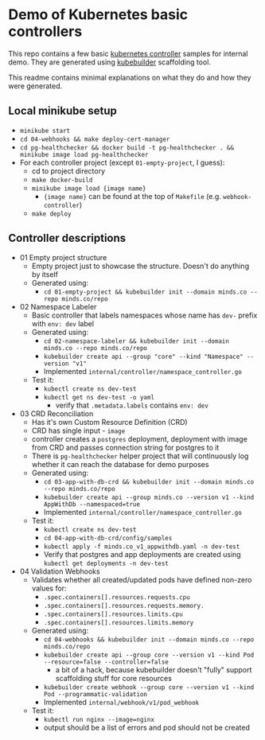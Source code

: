 # Demo of Kubernetes basic controllers

This repo contains a few basic [kubernetes controller](https://kubernetes.io/docs/concepts/architecture/controller/) samples for internal demo.
They are generated using [kubebuilder](https://github.com/kubernetes-sigs/kubebuilder) scaffolding tool.

This readme contains minimal explanations on what they do and how they were generated.

## Local minikube setup

- `minikube start`
- `cd 04-webhooks && make deploy-cert-manager`
- `cd pg-healthchecker && docker build -t pg-healthchecker . && minikube image load pg-healthchecker`
- For each controller project (except `01-empty-project`, I guess):
  - cd to project directory
  - `make docker-build`
  - `minikube image load {image name}`
    - `{image name}` can be found at the top of `Makefile` (e.g. `webhook-controller`)
  - `make deploy`

## Controller descriptions

- 01 Empty project structure
  - Empty project just to showcase the structure. Doesn't do anything by itself
  - Generated using:
    - `cd 01-empty-project && kubebuilder init --domain minds.co --repo minds.co/repo`
- 02 Namespace Labeler
  - Basic controller that labels namespaces whose name has `dev-` prefix with `env: dev` label
  - Generated using:
    - `cd 02-namespace-labeler && kubebuilder init --domain minds.co --repo minds.co/repo`
    - `kubebuilder create api --group "core" --kind "Namespace" --version "v1"`
    - Implemented `internal/controller/namespace_controller.go`
  - Test it:
    - `kubectl create ns dev-test`
    - `kubectl get ns dev-test -o yaml`
      - verify that `.metadata.labels` contains `env: dev`
- 03 CRD Reconciliation
  - Has it's own Custom Resource Definition (CRD)
  - CRD has single input - `image`
  - controller creates a `postgres` deployment, deployment with image from CRD and passes connection string for postgres to it
  - There is `pg-healthchecker` helper project that will continuously log whether it can reach the database for demo purposes
  - Generated using:
    - `cd 03-app-with-db-crd && kubebuilder init --domain minds.co --repo minds.co/repo`
    - `kubebuilder create api --group minds.co --version v1 --kind AppWithDb --namespaced=true`
    - Implemented `internal/controller/namespace_controller.go`
  - Test it:
    - `kubectl create ns dev-test`
    - `cd 04-app-with-db-crd/config/samples`
    - `kubectl apply -f minds.co_v1_appwithdb.yaml -n dev-test`
    - Verify that postgres and app deployments are created using `kubectl get deployments -n dev-test`
- 04 Validation Webhooks
  - Validates whether all created/updated pods have defined non-zero values for:
    - `.spec.containers[].resources.requests.cpu`
    - `.spec.containers[].resources.requests.memory.`
    - `.spec.containers[].resources.limits.cpu`
    - `.spec.containers[].resources.limits.memory`
  - Generated using:
    - `cd 04-webhooks && kubebuilder init --domain minds.co --repo minds.co/repo`
    - `kubebuilder create api --group core --version v1 --kind Pod --resource=false --controller=false`
      - a bit of a hack, because kubebuilder doesn't "fully" support scaffolding stuff for core resources
    - `kubebuilder create webhook --group core --version v1 --kind Pod --programmatic-validation`
    - Implemented `internal/webhook/v1/pod_webhook`
  - Test it:
    - `kubectl run nginx --image=nginx`
    - output should be a list of errors and pod should not be created

